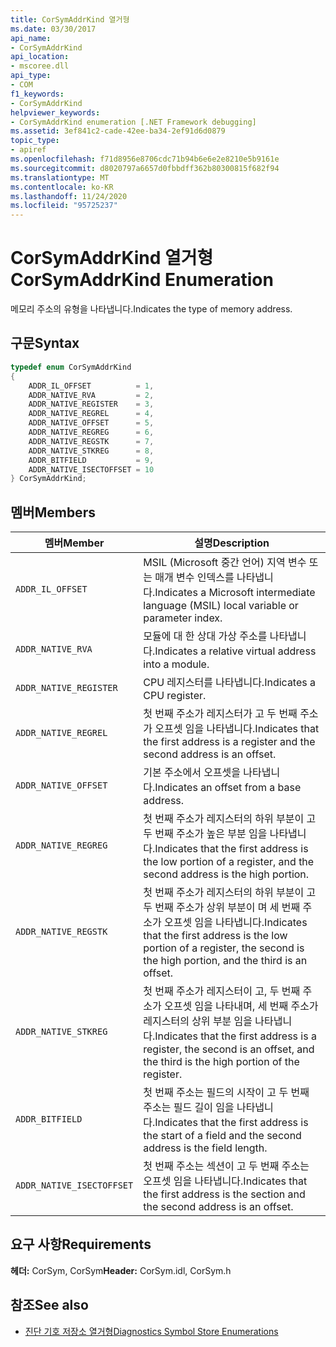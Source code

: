 ```yaml
---
title: CorSymAddrKind 열거형
ms.date: 03/30/2017
api_name:
- CorSymAddrKind
api_location:
- mscoree.dll
api_type:
- COM
f1_keywords:
- CorSymAddrKind
helpviewer_keywords:
- CorSymAddrKind enumeration [.NET Framework debugging]
ms.assetid: 3ef841c2-cade-42ee-ba34-2ef91d6d0879
topic_type:
- apiref
ms.openlocfilehash: f71d8956e8706cdc71b94b6e6e2e8210e5b9161e
ms.sourcegitcommit: d8020797a6657d0fbbdff362b80300815f682f94
ms.translationtype: MT
ms.contentlocale: ko-KR
ms.lasthandoff: 11/24/2020
ms.locfileid: "95725237"
---
```

# <a name="corsymaddrkind-enumeration"></a><span data-ttu-id="38c89-102">CorSymAddrKind 열거형</span><span class="sxs-lookup"><span data-stu-id="38c89-102">CorSymAddrKind Enumeration</span></span>

<span data-ttu-id="38c89-103">메모리 주소의 유형을 나타냅니다.</span><span class="sxs-lookup"><span data-stu-id="38c89-103">Indicates the type of memory address.</span></span>  
  
## <a name="syntax"></a><span data-ttu-id="38c89-104">구문</span><span class="sxs-lookup"><span data-stu-id="38c89-104">Syntax</span></span>  
  
```cpp  
typedef enum CorSymAddrKind  
{  
    ADDR_IL_OFFSET          = 1,  
    ADDR_NATIVE_RVA         = 2,  
    ADDR_NATIVE_REGISTER    = 3,  
    ADDR_NATIVE_REGREL      = 4,  
    ADDR_NATIVE_OFFSET      = 5,  
    ADDR_NATIVE_REGREG      = 6,  
    ADDR_NATIVE_REGSTK      = 7,  
    ADDR_NATIVE_STKREG      = 8,  
    ADDR_BITFIELD           = 9,  
    ADDR_NATIVE_ISECTOFFSET = 10  
} CorSymAddrKind;  
```  
  
## <a name="members"></a><span data-ttu-id="38c89-105">멤버</span><span class="sxs-lookup"><span data-stu-id="38c89-105">Members</span></span>  
  
|<span data-ttu-id="38c89-106">멤버</span><span class="sxs-lookup"><span data-stu-id="38c89-106">Member</span></span>|<span data-ttu-id="38c89-107">설명</span><span class="sxs-lookup"><span data-stu-id="38c89-107">Description</span></span>|  
|------------|-----------------|  
|`ADDR_IL_OFFSET`|<span data-ttu-id="38c89-108">MSIL (Microsoft 중간 언어) 지역 변수 또는 매개 변수 인덱스를 나타냅니다.</span><span class="sxs-lookup"><span data-stu-id="38c89-108">Indicates a Microsoft intermediate language (MSIL) local variable or parameter index.</span></span>|  
|`ADDR_NATIVE_RVA`|<span data-ttu-id="38c89-109">모듈에 대 한 상대 가상 주소를 나타냅니다.</span><span class="sxs-lookup"><span data-stu-id="38c89-109">Indicates a relative virtual address into a module.</span></span>|  
|`ADDR_NATIVE_REGISTER`|<span data-ttu-id="38c89-110">CPU 레지스터를 나타냅니다.</span><span class="sxs-lookup"><span data-stu-id="38c89-110">Indicates a CPU register.</span></span>|  
|`ADDR_NATIVE_REGREL`|<span data-ttu-id="38c89-111">첫 번째 주소가 레지스터가 고 두 번째 주소가 오프셋 임을 나타냅니다.</span><span class="sxs-lookup"><span data-stu-id="38c89-111">Indicates that the first address is a register and the second address is an offset.</span></span>|  
|`ADDR_NATIVE_OFFSET`|<span data-ttu-id="38c89-112">기본 주소에서 오프셋을 나타냅니다.</span><span class="sxs-lookup"><span data-stu-id="38c89-112">Indicates an offset from a base address.</span></span>|  
|`ADDR_NATIVE_REGREG`|<span data-ttu-id="38c89-113">첫 번째 주소가 레지스터의 하위 부분이 고 두 번째 주소가 높은 부분 임을 나타냅니다.</span><span class="sxs-lookup"><span data-stu-id="38c89-113">Indicates that the first address is the low portion of a register, and the second address is the high portion.</span></span>|  
|`ADDR_NATIVE_REGSTK`|<span data-ttu-id="38c89-114">첫 번째 주소가 레지스터의 하위 부분이 고 두 번째 주소가 상위 부분이 며 세 번째 주소가 오프셋 임을 나타냅니다.</span><span class="sxs-lookup"><span data-stu-id="38c89-114">Indicates that the first address is the low portion of a register, the second is the high portion, and the third is an offset.</span></span>|  
|`ADDR_NATIVE_STKREG`|<span data-ttu-id="38c89-115">첫 번째 주소가 레지스터이 고, 두 번째 주소가 오프셋 임을 나타내며, 세 번째 주소가 레지스터의 상위 부분 임을 나타냅니다.</span><span class="sxs-lookup"><span data-stu-id="38c89-115">Indicates that the first address is a register, the second is an offset, and the third is the high portion of the register.</span></span>|  
|`ADDR_BITFIELD`|<span data-ttu-id="38c89-116">첫 번째 주소는 필드의 시작이 고 두 번째 주소는 필드 길이 임을 나타냅니다.</span><span class="sxs-lookup"><span data-stu-id="38c89-116">Indicates that the first address is the start of a field and the second address is the field length.</span></span>|  
|`ADDR_NATIVE_ISECTOFFSET`|<span data-ttu-id="38c89-117">첫 번째 주소는 섹션이 고 두 번째 주소는 오프셋 임을 나타냅니다.</span><span class="sxs-lookup"><span data-stu-id="38c89-117">Indicates that the first address is the section and the second address is an offset.</span></span>|  
  
## <a name="requirements"></a><span data-ttu-id="38c89-118">요구 사항</span><span class="sxs-lookup"><span data-stu-id="38c89-118">Requirements</span></span>  

 <span data-ttu-id="38c89-119">**헤더:** CorSym, CorSym</span><span class="sxs-lookup"><span data-stu-id="38c89-119">**Header:** CorSym.idl, CorSym.h</span></span>  
  
## <a name="see-also"></a><span data-ttu-id="38c89-120">참조</span><span class="sxs-lookup"><span data-stu-id="38c89-120">See also</span></span>

- [<span data-ttu-id="38c89-121">진단 기호 저장소 열거형</span><span class="sxs-lookup"><span data-stu-id="38c89-121">Diagnostics Symbol Store Enumerations</span></span>](diagnostics-symbol-store-enumerations.md)
